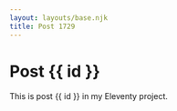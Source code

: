 ```yaml
---
layout: layouts/base.njk
title: Post 1729
---
```


# Post {{ id }}

This is post {{ id }} in my Eleventy project.

